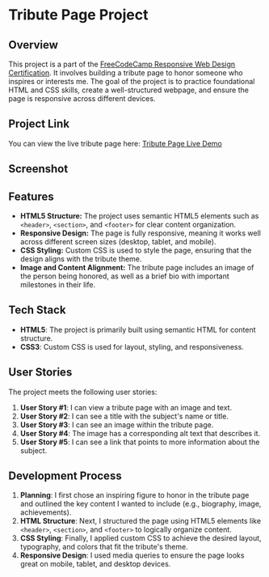 # Tribute Page Project

## Overview

This project is a part of the [FreeCodeCamp Responsive Web Design Certification](https://www.freecodecamp.org/learn/). It involves building a tribute page to honor someone who inspires or interests me. The goal of the project is to practice foundational HTML and CSS skills, create a well-structured webpage, and ensure the page is responsive across different devices.

## Project Link

You can view the live tribute page here: [Tribute Page Live Demo]([https://yourusername.github.io/tribute-page/](https://kelv48.github.io/Tribute-Page/))

## Screenshot

## Features

- **HTML5 Structure:** The project uses semantic HTML5 elements such as `<header>`, `<section>`, and `<footer>` for clear content organization.
- **Responsive Design:** The page is fully responsive, meaning it works well across different screen sizes (desktop, tablet, and mobile).
- **CSS Styling:** Custom CSS is used to style the page, ensuring that the design aligns with the tribute theme.
- **Image and Content Alignment:** The tribute page includes an image of the person being honored, as well as a brief bio with important milestones in their life.

## Tech Stack

- **HTML5**: The project is primarily built using semantic HTML for content structure.
- **CSS3**: Custom CSS is used for layout, styling, and responsiveness.

## User Stories

The project meets the following user stories:

1. **User Story #1**: I can view a tribute page with an image and text.
2. **User Story #2**: I can see a title with the subject's name or title.
3. **User Story #3**: I can see an image within the tribute page.
4. **User Story #4**: The image has a corresponding alt text that describes it.
5. **User Story #5**: I can see a link that points to more information about the subject.

## Development Process

1. **Planning**: I first chose an inspiring figure to honor in the tribute page and outlined the key content I wanted to include (e.g., biography, image, achievements).
2. **HTML Structure**: Next, I structured the page using HTML5 elements like `<header>`, `<section>`, and `<footer>` to logically organize content.
3. **CSS Styling**: Finally, I applied custom CSS to achieve the desired layout, typography, and colors that fit the tribute's theme.
4. **Responsive Design**: I used media queries to ensure the page looks great on mobile, tablet, and desktop devices.
